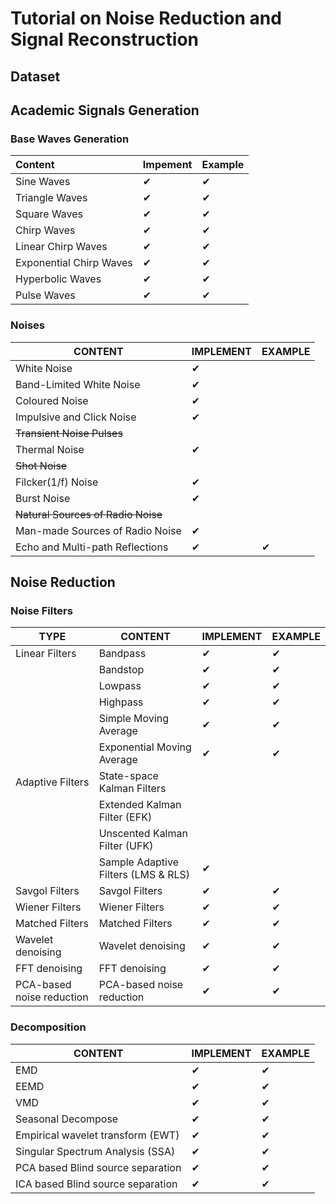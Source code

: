 # Tutorial on Noise Reduction and Signal Reconstruction

## Dataset 

## Academic Signals Generation

### Base Waves Generation

| Content                 | Impement | Example  |
| :---------------------- | -------- | -------- |
| Sine Waves              | &#10004; | &#10004; |
| Triangle Waves          | &#10004; | &#10004; |
| Square Waves            | &#10004; | &#10004; |
| Chirp Waves             | &#10004; | &#10004; |
| Linear Chirp Waves      | &#10004; | &#10004; |
| Exponential Chirp Waves | &#10004; | &#10004; |
| Hyperbolic Waves        | &#10004; | &#10004; |
| Pulse Waves             | &#10004; | &#10004; |

### Noises

| CONTENT                            | IMPLEMENT | EXAMPLE  |
| ---------------------------------- | --------- | -------- |
| White Noise                        | &#10004;  |          |
| Band-Limited White Noise           | &#10004;  |          |
| Coloured Noise                     | &#10004;  |          |
| Impulsive and Click Noise          | &#10004;  |          |
| ~~Transient Noise Pulses~~         |           |          |
| Thermal Noise                      | &#10004;  |          |
| ~~Shot Noise~~                     |           |          |
| Filcker(1/f) Noise                 | &#10004;  |          |
| Burst Noise                        | &#10004;  |          |
| ~~Natural Sources of Radio Noise~~ |           |          |
| Man-made Sources of Radio Noise    | &#10004;  |          |
| Echo and Multi-path Reflections    | &#10004;  | &#10004; |

## Noise Reduction

### Noise Filters

| TYPE                      | CONTENT                             | IMPLEMENT | EXAMPLE  |
| ------------------------- | ----------------------------------- | --------- | -------- |
| Linear Filters            | Bandpass                            | &#10004;  | &#10004; |
|                           | Bandstop                            | &#10004;  | &#10004; |
|                           | Lowpass                             | &#10004;  | &#10004; |
|                           | Highpass                            | &#10004;  | &#10004; |
|                           | Simple Moving Average               | &#10004;  | &#10004; |
|                           | Exponential Moving Average          | &#10004;  | &#10004; |
| Adaptive Filters          | State-space Kalman Filters          |           |          |
|                           | Extended Kalman Filter (EFK)        |           |          |
|                           | Unscented Kalman Filter (UFK)       |           |          |
|                           | Sample Adaptive Filters (LMS & RLS) | &#10004;  |          |
| Savgol Filters            | Savgol Filters                      | &#10004;  | &#10004; |
| Wiener Filters            | Wiener Filters                      | &#10004;  | &#10004; |
| Matched Filters           | Matched Filters                     | &#10004;  | &#10004; |
| Wavelet denoising         | Wavelet denoising                   | &#10004;  | &#10004; |
| FFT denoising             | FFT denoising                       | &#10004;  | &#10004; |
| PCA-based noise reduction | PCA-based noise reduction           | &#10004;  | &#10004; |

### Decomposition

| CONTENT                           | IMPLEMENT | EXAMPLE  |
| --------------------------------- | --------- | -------- |
| EMD                               | &#10004;  | &#10004; |
| EEMD                              | &#10004;  | &#10004; |
| VMD                               | &#10004;  | &#10004; |
| Seasonal Decompose                | &#10004;  | &#10004; |
| Empirical wavelet transform (EWT) | &#10004;  | &#10004; |
| Singular Spectrum Analysis (SSA)  | &#10004;  | &#10004; |
| PCA based Blind source separation | &#10004;  | &#10004; |
| ICA based Blind source separation | &#10004;  | &#10004; |









